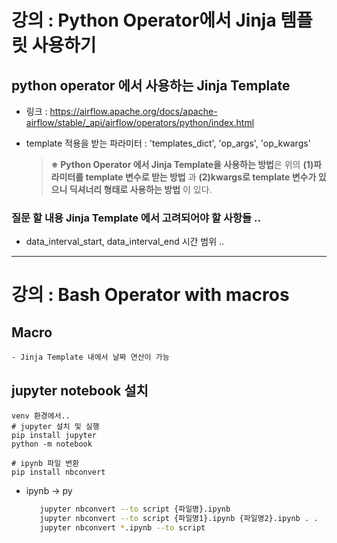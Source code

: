 # 강의 : Python Operator에서 Jinja 템플릿 사용하기

## python operator 에서 사용하는 Jinja Template
- 링크 : https://airflow.apache.org/docs/apache-airflow/stable/_api/airflow/operators/python/index.html

- template 적용을 받는 파라미터 : 'templates_dict', 'op_args', 'op_kwargs'

    > **※ Python Operator 에서 Jinja Template을 사용하는 방법**은 위의 **(1)파라미터를 template 변수로 받는 방법** 과 **(2)kwargs로 template 변수가 있으니 딕셔너리 형태로 사용하는 방법** 이 있다.

### 질문 할 내용 Jinja Template 에서 고려되어야 할 사항들 ..
- data_interval_start, data_interval_end 시간 범위 ..

--- 
# 강의 : Bash Operator with macros

## Macro 
    - Jinja Template 내에서 날짜 연산이 가능

## jupyter notebook 설치
   ```
   venv 환경에서.. 
   # jupyter 설치 및 실행 
   pip install jupyter
   python -m notebook

   # ipynb 파일 변환
   pip install nbconvert

   ```
   - ipynb → py
     ``` bash
        jupyter nbconvert --to script {파일명}.ipynb
        jupyter nbconvert --to script {파일명1}.ipynb {파일명2}.ipynb . . 
        jupyter nbconvert *.ipynb --to script
     ```

